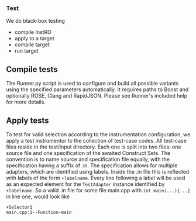 ### Test

We do black-box testing

- compile InstRO
- apply to a target
- compile target
- run target

## Compile tests

The Runner.py script is used to configure and build all possible variants using the specified parameters automatically.
It requires paths to Boost and optionally ROSE, Clang and RapidJSON.
Please see Runner's included help for more details.

## Apply tests

To test for valid selection according to the instrumentation configuration, we apply a test instrumentor to the collection of test-case codes.
All test-case files reside in the test/input directory.
Each one is split into two files: one source file and one specification of the awaited Construct Sets.
The convention is to name source and specification file equally, with the specification having a suffix of .in.
The specification allows for multiple adapters, which are identified using labels.
Inside the .in file this is reflected with labels of the form `+labelname`.
Every line following a label will be used as an expected element for the `TestAdapter` instance identified by `+labelname`.
So a valid .in file for some file main.cpp with `int main(...){...}` in line one, would look like
```
+Selector1
main.cpp:1--Function-main
```
